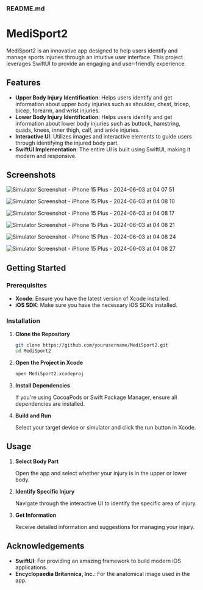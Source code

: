 ### README.md

# MediSport2

MediSport2 is an innovative app designed to help users identify and manage sports injuries through an intuitive user interface. This project leverages SwiftUI to provide an engaging and user-friendly experience.

## Features

- **Upper Body Injury Identification**: Helps users identify and get information about upper body injuries such as shoulder, chest, tricep, bicep, forearm, and wrist injuries.
- **Lower Body Injury Identification**: Helps users identify and get information about lower body injuries such as buttock, hamstring, quads, knees, inner thigh, calf, and ankle injuries.
- **Interactive UI**: Utilizes images and interactive elements to guide users through identifying the injured body part.
- **SwiftUI Implementation**: The entire UI is built using SwiftUI, making it modern and responsive.

## Screenshots

![Simulator Screenshot - iPhone 15 Plus - 2024-06-03 at 04 07 51](https://github.com/c-510/MediSport2-main/assets/166926793/9daaeb7b-2016-4bca-a98a-bceadb3fa30d)

![Simulator Screenshot - iPhone 15 Plus - 2024-06-03 at 04 08 10](https://github.com/c-510/MediSport2-main/assets/166926793/3d1ffd06-cdb6-435c-97ab-15236dd54845)

![Simulator Screenshot - iPhone 15 Plus - 2024-06-03 at 04 08 17](https://github.com/c-510/MediSport2-main/assets/166926793/f22371ae-7d36-4a5e-b7d4-7733d85aed6f)

![Simulator Screenshot - iPhone 15 Plus - 2024-06-03 at 04 08 21](https://github.com/c-510/MediSport2-main/assets/166926793/2f634885-0815-4010-bcda-392dca95207d)

![Simulator Screenshot - iPhone 15 Plus - 2024-06-03 at 04 08 24](https://github.com/c-510/MediSport2-main/assets/166926793/10823af5-a5fc-486f-b670-b99f3886068d)

![Simulator Screenshot - iPhone 15 Plus - 2024-06-03 at 04 08 27](https://github.com/c-510/MediSport2-main/assets/166926793/c27b2b16-8fd8-4909-a5e4-552b80b5b6c0)

## Getting Started

### Prerequisites

- **Xcode**: Ensure you have the latest version of Xcode installed.
- **iOS SDK**: Make sure you have the necessary iOS SDKs installed.

### Installation

1. **Clone the Repository**

   ```sh
   git clone https://github.com/yourusername/MediSport2.git
   cd MediSport2
   ```

2. **Open the Project in Xcode**

   ```sh
   open MediSport2.xcodeproj
   ```

3. **Install Dependencies**

   If you're using CocoaPods or Swift Package Manager, ensure all dependencies are installed.

4. **Build and Run**

   Select your target device or simulator and click the run button in Xcode.

## Usage

1. **Select Body Part**

   Open the app and select whether your injury is in the upper or lower body.

2. **Identify Specific Injury**

   Navigate through the interactive UI to identify the specific area of injury.

3. **Get Information**

   Receive detailed information and suggestions for managing your injury.

## Acknowledgements

- **SwiftUI**: For providing an amazing framework to build modern iOS applications.
- **Encyclopaedia Britannica, Inc.**: For the anatomical image used in the app.

